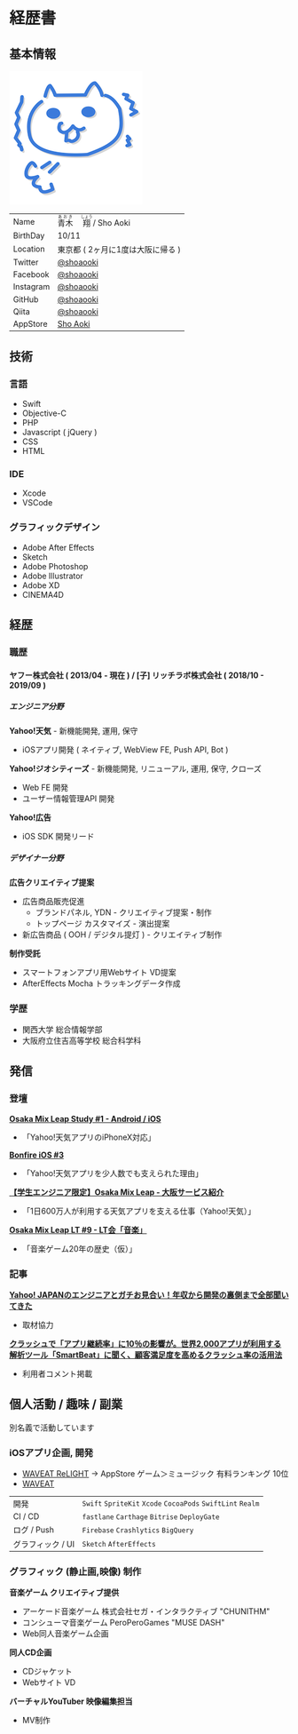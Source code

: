 # 経歴書

## 基本情報

![](./as.png)

|||
|----|----|
|Name|<ruby><rb>青木</rb><rt>あおき</rt>　</ruby><ruby><rb>翔</rb><rt>しょう</rt></ruby> / Sho Aoki|
|BirthDay|10/11|
|Location|東京都 ( 2ヶ月に1度は大阪に帰る )|
|Twitter|[@shoaooki](https://twitter.com/shoaooki)|
|Facebook|[@shoaooki](https://www.facebook.com/shoaooki)|
|Instagram|[@shoaooki](https://www.instagram.com/shoaooki/)|
|GitHub|[@shoaooki](https://github.com/shoaooki)|
|Qiita|[@shoaooki](https://qiita.com/shoaooki)|
|AppStore|[Sho Aoki](https://apps.apple.com/jp/developer/sho-aoki/)|

## 技術

### 言語

- Swift
- Objective-C
- PHP
- Javascript ( jQuery )
- CSS
- HTML

### IDE

- Xcode
- VSCode

### グラフィックデザイン

- Adobe After Effects
- Sketch
- Adobe Photoshop
- Adobe Illustrator
- Adobe XD
- CINEMA4D

## 経歴

### 職歴

#### ヤフー株式会社 ( 2013/04 - 現在 ) / [子] リッチラボ株式会社 ( 2018/10 - 2019/09 )

##### エンジニア分野

**Yahoo!天気** - 新機能開発, 運用, 保守
- iOSアプリ開発 ( ネイティブ, WebView FE, Push API, Bot )

**Yahoo!ジオシティーズ** - 新機能開発, リニューアル, 運用, 保守, クローズ
- Web FE 開発
- ユーザー情報管理API 開発

**Yahoo!広告**
- iOS SDK 開発リード

##### デザイナー分野

**広告クリエイティブ提案**
- 広告商品販売促進
  - ブランドパネル, YDN - クリエイティブ提案・制作
  - トップページ カスタマイズ - 演出提案
- 新広告商品 ( OOH / デジタル提灯 ) - クリエイティブ制作

**制作受託**
- スマートフォンアプリ用Webサイト VD提案
- AfterEffects Mocha トラッキングデータ作成

### 学歴

- 関西大学 総合情報学部
- 大阪府立住吉高等学校 総合科学科

## 発信

### 登壇

**[Osaka Mix Leap Study #1 - Android / iOS](https://yahoo-osaka.connpass.com/event/70653/)**
- 「Yahoo!天気アプリのiPhoneX対応」

**[Bonfire iOS #3](https://yj-meetup.connpass.com/event/71599/)**
- 「Yahoo!天気アプリを少人数でも支えられた理由」

**[【学生エンジニア限定】Osaka Mix Leap - 大阪サービス紹介](https://yahoo-osaka.connpass.com/event/74475/)**
- 「1日600万人が利用する天気アプリを支える仕事（Yahoo!天気）」

**[Osaka Mix Leap LT #9 - LT会「音楽」](https://yahoo-osaka.connpass.com/event/98293/)**
- 「音楽ゲーム20年の歴史（仮）」

### 記事

**[Yahoo! JAPANのエンジニアとガチお見合い！年収から開発の裏側まで全部聞いてきた](https://persol-tech-s.co.jp/i-engineer/interesting/omiai_yahoo)**
- 取材協力

**[クラッシュで「アプリ継続率」に10％の影響が。世界2,000アプリが利用する解析ツール「SmartBeat」に聞く、顧客満足度を高めるクラッシュ率の活用法](https://appmarketinglabo.net/smartbeat-crashrate/)**
- 利用者コメント掲載

## 個人活動 / 趣味 / 副業

別名義で活動しています

### iOSアプリ企画, 開発

- [WAVEAT ReLIGHT](https://itunes.apple.com/jp/app/waveat-relight/id1329844282) → AppStore ゲーム＞ミュージック 有料ランキング 10位
- [WAVEAT](https://itunes.apple.com/jp/app/waveat/id1093169434)

|||
|----|----|
|開発|`Swift` `SpriteKit` `Xcode` `CocoaPods` `SwiftLint` `Realm`|
|CI / CD|`fastlane` `Carthage` `Bitrise` `DeployGate`| 
|ログ / Push|`Firebase` `Crashlytics` `BigQuery`|
|グラフィック / UI|`Sketch` `AfterEffects`|

### グラフィック (静止画,映像) 制作

**音楽ゲーム クリエイティブ提供**
- アーケード音楽ゲーム 株式会社セガ・インタラクティブ "CHUNITHM"
- コンシューマ音楽ゲーム PeroPeroGames "MUSE DASH"
- Web同人音楽ゲーム企画

**同人CD企画**
- CDジャケット
- Webサイト VD

**バーチャルYouTuber 映像編集担当**
- MV制作
